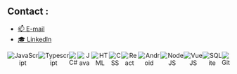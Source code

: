 ## Contact : 
- [📫 E-mail](mailto:Manon.Diana@icloud.com)
- [🎓 LinkedIn](https://www.linkedin.com/in/manon-c-diana-a117b0192/)


<div style="display: flex;" align="center">
  <img alt="JavaScript" src="https://img.shields.io/badge/javascript%20-%23323330.svg?&style=for-the-badge&logo=javascript&logoColor=%23F7DF1E"/>
  <img alt="Typescript" src="https://img.shields.io/badge/typescript%20-%2320232a.svg?&style=for-the-badge&logo=typescript&logoColor=0076c5"/>
  <img alt="C#" src="https://img.shields.io/badge/csharp%20-%2320232a.svg?&style=for-the-badge&logo=csharp&logoColor=058e0c"/>
  <img alt="Java" src="https://img.shields.io/badge/java-%23ED8B00.svg?&style=for-the-badge&logo=java&logoColor=white"/>
  <img alt="HTML" src="https://img.shields.io/badge/html%20-%23163256.svg?&style=for-the-badge&logo=html5&logoColor=dd4b25"/>
  <img alt="CSS" src="https://img.shields.io/badge/css%20-%232862e9.svg?&style=for-the-badge&logo=css3&logoColor=white"/>
  <img alt="React" src="https://img.shields.io/badge/react%20-%2320232a.svg?&style=for-the-badge&logo=react&logoColor=%2361DAFB"/>
  <img alt="Android" src="https://img.shields.io/badge/android%20-%2320232a.svg?&style=for-the-badge&logo=android&logoColor=3ad17d"/>
  <img alt="NodeJS" src="https://img.shields.io/badge/nodejs%20-%233e843c.svg?&style=for-the-badge&logo=node.js&logoColor=white"/>
  <img alt="VueJS" src="https://img.shields.io/badge/vuejs%20-%2332475b.svg?&style=for-the-badge&logo=vue.js&logoColor=3fb27f"/>
  <img alt="SQLite" src="https://img.shields.io/badge/sqlite-%2307405e.svg?style=for-the-badge&logo=sqlite&logoColor=white"/>
  <img alt="Git" src="https://img.shields.io/badge/git%20-%2320232a.svg?&style=for-the-badge&logo=git&logoColor=F05033"/>
</div>
<br>



<!--[![Top Langs](https://github-readme-stats.vercel.app/api/top-langs/?username=Patajuade&theme=darcula&layout=compact)](https://github.com/Patajuade/Patajuade)-->
